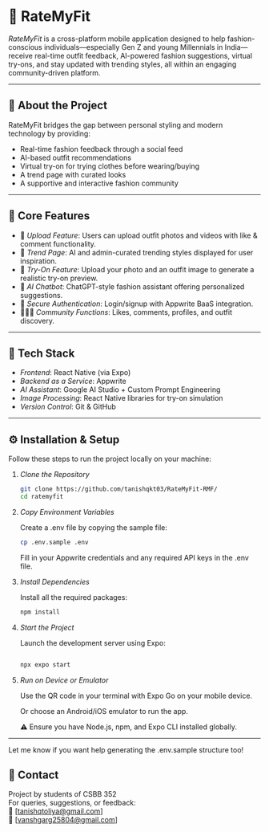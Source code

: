 # 👗 RateMyFit

*RateMyFit* is a cross-platform mobile application designed to help fashion-conscious individuals—especially Gen Z and young Millennials in India—receive real-time outfit feedback, AI-powered fashion suggestions, virtual try-ons, and stay updated with trending styles, all within an engaging community-driven platform.

---

## 📱 About the Project

RateMyFit bridges the gap between personal styling and modern technology by providing:

- Real-time fashion feedback through a social feed
- AI-based outfit recommendations
- Virtual try-on for trying clothes before wearing/buying
- A trend page with curated looks
- A supportive and interactive fashion community

---

## 🎯 Core Features

- 📸 *Upload Feature*: Users can upload outfit photos and videos with like & comment functionality.
- 🌟 *Trend Page*: AI and admin-curated trending styles displayed for user inspiration.
- 🧥 *Try-On Feature*: Upload your photo and an outfit image to generate a realistic try-on preview.
- 🤖 *AI Chatbot*: ChatGPT-style fashion assistant offering personalized suggestions.
- 🔐 *Secure Authentication*: Login/signup with Appwrite BaaS integration.
- 🧑‍🤝‍🧑 *Community Functions*: Likes, comments, profiles, and outfit discovery.

---

## 🧰 Tech Stack

- *Frontend*: React Native (via Expo)
- *Backend as a Service*: Appwrite
- *AI Assistant*: Google AI Studio + Custom Prompt Engineering
- *Image Processing*: React Native libraries for try-on simulation
- *Version Control*: Git & GitHub

---
## ⚙ Installation & Setup

Follow these steps to run the project locally on your machine:

1. *Clone the Repository*

   ```bash
   git clone https://github.com/tanishqkt03/RateMyFit-RMF/
   cd ratemyfit
   ```
2. *Copy Environment Variables*

   Create a .env file by copying the sample file:


   ```bash 
   cp .env.sample .env
   ```

   Fill in your Appwrite credentials and any required API keys in the .env file.

3. *Install Dependencies*

   Install all the required packages:

   ```bash
   npm install
   ```

4. *Start the Project*

   Launch the development server using Expo:

   ```bash

   npx expo start
   ```
5.  *Run on Device or Emulator*  

      Use the QR code in your terminal with Expo Go on your mobile device.

      Or choose an Android/iOS emulator to run the app.

      ⚠ Ensure you have Node.js, npm, and Expo CLI installed globally.


---

Let me know if you want help generating the .env.sample structure too!

## 🔗 Contact

Project by students of CSBB 352  
For queries, suggestions, or feedback:  
📧 [tanishqtoliya@gmail.com]  
📧 [vanshgarg25804@gmail.com] 
